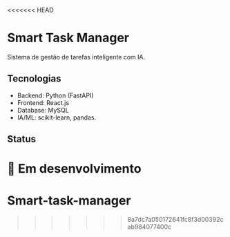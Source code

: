 <<<<<<< HEAD
# Smart Task Manager

Sistema de gestão de tarefas inteligente com IA.

## Tecnologias
- Backend: Python (FastAPI)
- Frontend: React.js
- Database: MySQL
- IA/ML: scikit-learn, pandas.

## Status
🚧 Em desenvolvimento 
=======
# Smart-task-manager
>>>>>>> 8a7dc7a050172641fc8f3d00392cab984077400c
